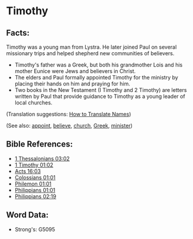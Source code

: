 # Timothy #

## Facts: ##

Timothy was a young man from Lystra. He later joined Paul on several missionary trips and helped shepherd new communities of believers.

* Timothy's father was a Greek, but both his grandmother Lois and his mother Eunice were Jews and believers in Christ.
* The elders and Paul formally appointed Timothy for the ministry by placing their hands on him and praying for him.
* Two books in the New Testament (I Timothy and 2 Timothy) are letters written by Paul that provide guidance to Timothy as a young leader of local churches.

(Translation suggestions: [How to Translate Names](rc://en/ta/man/translate/translate-names))

(See also: [appoint](../kt/appoint.md), [believe](../kt/believe.md), [church](../kt/church.md), [Greek](../names/greek.md), [minister](../kt/minister.md))

## Bible References: ##

* [1 Thessalonians 03:02](rc://en/tn/help/1th/03/02)
* [1 Timothy 01:02](rc://en/tn/help/1ti/01/02)
* [Acts 16:03](rc://en/tn/help/act/16/03)
* [Colossians 01:01](rc://en/tn/help/col/01/01)
* [Philemon 01:01](rc://en/tn/help/phm/01/01)
* [Philippians 01:01](rc://en/tn/help/php/01/01)
* [Philippians 02:19](rc://en/tn/help/php/02/19)

## Word Data: ##

* Strong's: G5095
